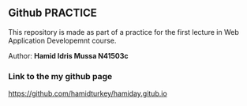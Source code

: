 

## Github PRACTICE 
This repository is made as part of a practice for the first lecture in Web Application Developemnt course.

Author: **Hamid Idris Mussa  N41503c**

### Link to the my github page
https://github.com/hamidturkey/hamiday.gitub.io




